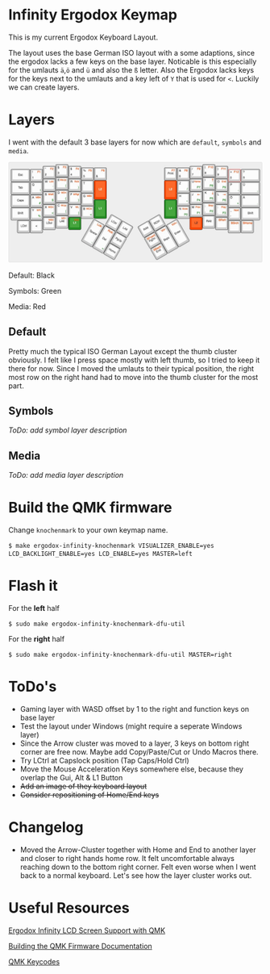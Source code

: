 # Infinity Ergodox Keymap

This is my current Ergodox Keyboard Layout.

The layout uses the base German ISO layout with a some adaptions, since the ergodox lacks a few keys on the base layer.
Noticable is this especially for the umlauts `ä`,`ö` and `ü` and also the `ß` letter. Also the Ergodox lacks keys for the keys next to the umlauts and a key left of `Y` that is used for `<`. Luckily we can create layers.

# Layers

I went with the default 3 base layers for now which are `default`, `symbols` and `media`.

![keyboard-layout](keyboard-layout.jpg)

Default: Black

Symbols: Green

Media: Red

## Default

Pretty much the typical ISO German Layout except the thumb cluster obviously.
I felt like I press space mostly with left thumb, so I tried to keep it there for now.
Since I moved the umlauts to their typical position, the right most row on the right hand had to move
into the thumb cluster for the most part.

## Symbols
_ToDo: add symbol layer description_

## Media
_ToDo: add media layer description_

# Build the QMK firmware

Change `knochenmark` to your own keymap name.

```shell
$ make ergodox-infinity-knochenmark VISUALIZER_ENABLE=yes LCD_BACKLIGHT_ENABLE=yes LCD_ENABLE=yes MASTER=left
```

# Flash it

For the **left** half
```shell
$ sudo make ergodox-infinity-knochenmark-dfu-util
```
For the **right** half
```shell
$ sudo make ergodox-infinity-knochenmark-dfu-util MASTER=right
```

# ToDo's

- Gaming layer with WASD offset by 1 to the right and function keys on base layer
- Test the layout under Windows (might require a seperate Windows layer)
- Since the Arrow cluster was moved to a layer, 3 keys on bottom right corner are free now.
Maybe add Copy/Paste/Cut or Undo Macros there.
- Try LCtrl at Capslock position (Tap Caps/Hold Ctrl)
- Move the Mouse Acceleration Keys somewhere else, because they overlap the Gui, Alt & L1 Button
- ~~Add an image of they keyboard layout~~
- ~~Consider repositioning of Home/End keys~~

# Changelog

- Moved the Arrow-Cluster together with Home and End to another layer and closer to right hands home row. It felt uncomfortable always reaching down to the bottom right corner. Felt even worse when I went back to a normal keyboard. Let's see how the layer cluster works out.

# Useful Resources

[Ergodox Infinity LCD Screen Support with QMK](https://www.reddit.com/r/MechanicalKeyboards/comments/6576f8/psa_the_screens_on_the_infinity_ergodox_now_work/)

[Building the QMK Firmware Documentation](https://github.com/qmk/qmk_firmware/tree/master/keyboards/ergodox)

[QMK Keycodes](https://docs.qmk.fm/basic_keycodes.html)
